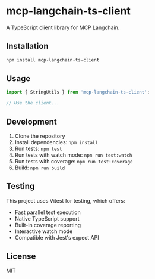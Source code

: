 # mcp-langchain-ts-client

A TypeScript client library for MCP Langchain.

## Installation

```bash
npm install mcp-langchain-ts-client
```

## Usage

```typescript
import { StringUtils } from 'mcp-langchain-ts-client';

// Use the client...
```

## Development

1. Clone the repository
2. Install dependencies: `npm install`
3. Run tests: `npm test`
4. Run tests with watch mode: `npm run test:watch`
5. Run tests with coverage: `npm run test:coverage`
6. Build: `npm run build`

## Testing

This project uses Vitest for testing, which offers:
- Fast parallel test execution
- Native TypeScript support
- Built-in coverage reporting
- Interactive watch mode
- Compatible with Jest's expect API

## License

MIT